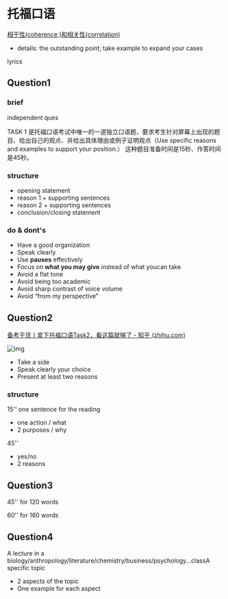 # 托福口语

[相干性(coherence )和相关性(correlation) ](https://www.zhihu.com/question/46571581)

- details: the outstanding point; take example to expand your cases



lyrics



## Question1

### brief

independent ques

TASK 1 是托福口语考试中唯一的一道独立口语题，要求考生针对屏幕上出现的题目、给出自己的观点、并给出具体理由或例子证明观点（Use specific reasons and examples to support your position.） 这种题目准备时间是15秒、作答时间是45秒。

### structure

- opening statement 
- reason 1 + supporting sentences
- reason 2 + supporting sentences
- conclusion/closing statement 

### do & dont's

- Have a good organization
- Speak clearly
- Use **pauses** effectively
- Focus on **what you may give** instead of what youcan take
- Avoid a flat tone
- Avoid being too academic
- Avoid sharp contrast of voice volume
- Avoid “from my perspective”

## Question2

[备考干货丨拿下托福口语Task2，看这篇就够了 - 知乎 (zhihu.com)](https://zhuanlan.zhihu.com/p/581129921)

![img](https://philfan-pic.oss-cn-beijing.aliyuncs.com/img/50641671694177.png)

- Take a side
- Speak clearly your choice 
- Present at least two reasons

### structure

15'' one sentence for the reading

- one action / what
- 2 purposes / why 

45''

- yes/no
- 2 reasons



## Question3

45'' for 120 words

60'' for 160 words

## Question4

A lecture in a biology/anthropology/literature/chemistry/business/psychology...classA specific topic

- 2 aspects of the topic
- One example for each aspect




